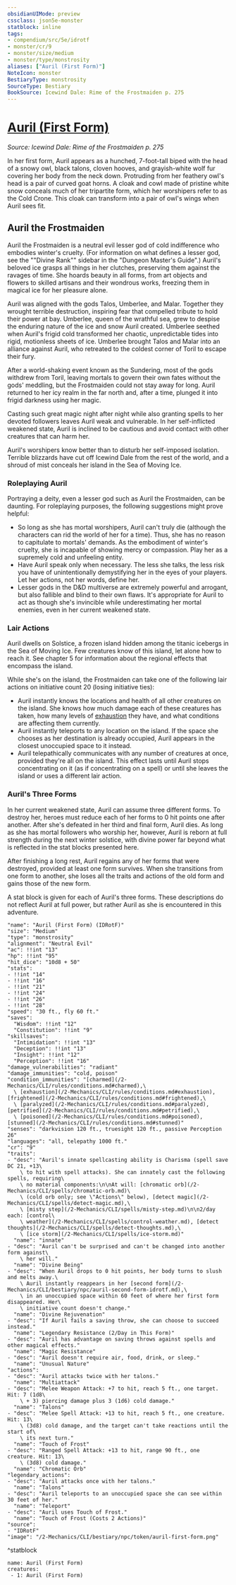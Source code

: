 ```yaml
---
obsidianUIMode: preview
cssclass: json5e-monster
statblock: inline
tags:
- compendium/src/5e/idrotf
- monster/cr/9
- monster/size/medium
- monster/type/monstrosity
aliases: ["Auril (First Form)"]
NoteIcon: monster
BestiaryType: monstrosity
SourceType: Bestiary
BookSource: Icewind Dale: Rime of the Frostmaiden p. 275
---
```

# [Auril (First Form)](2-Mechanics/CLI/bestiary/npc/auril-first-form-idrotf.md)
*Source: Icewind Dale: Rime of the Frostmaiden p. 275*  

In her first form, Auril appears as a hunched, 7-foot-tall biped with the head of a snowy owl, black talons, cloven hooves, and grayish-white wolf fur covering her body from the neck down. Protruding from her feathery owl's head is a pair of curved goat horns. A cloak and cowl made of pristine white snow conceals much of her tripartite form, which her worshipers refer to as the Cold Crone. This cloak can transform into a pair of owl's wings when Auril sees fit.

## Auril the Frostmaiden

Auril the Frostmaiden is a neutral evil lesser god of cold indifference who embodies winter's cruelty. (For information on what defines a lesser god, see the ""Divine Rank"" sidebar in the "Dungeon Master's Guide".) Auril's beloved ice grasps all things in her clutches, preserving them against the ravages of time. She hoards beauty in all forms, from art objects and flowers to skilled artisans and their wondrous works, freezing them in magical ice for her pleasure alone.

Auril was aligned with the gods Talos, Umberlee, and Malar. Together they wrought terrible destruction, inspiring fear that compelled tribute to hold their power at bay. Umberlee, queen of the wrathful sea, grew to despise the enduring nature of the ice and snow Auril created. Umberlee seethed when Auril's frigid cold transformed her chaotic, unpredictable tides into rigid, motionless sheets of ice. Umberlee brought Talos and Malar into an alliance against Auril, who retreated to the coldest corner of Toril to escape their fury.

After a world-shaking event known as the Sundering, most of the gods withdrew from Toril, leaving mortals to govern their own fates without the gods' meddling, but the Frostmaiden could not stay away for long. Auril returned to her icy realm in the far north and, after a time, plunged it into frigid darkness using her magic.

Casting such great magic night after night while also granting spells to her devoted followers leaves Auril weak and vulnerable. In her self-inflicted weakened state, Auril is inclined to be cautious and avoid contact with other creatures that can harm her.

Auril's worshipers know better than to disturb her self-imposed isolation. Terrible blizzards have cut off Icewind Dale from the rest of the world, and a shroud of mist conceals her island in the Sea of Moving Ice.

### Roleplaying Auril

Portraying a deity, even a lesser god such as Auril the Frostmaiden, can be daunting. For roleplaying purposes, the following suggestions might prove helpful:

- So long as she has mortal worshipers, Auril can't truly die (although the characters can rid the world of her for a time). Thus, she has no reason to capitulate to mortals' demands. As the embodiment of winter's cruelty, she is incapable of showing mercy or compassion. Play her as a supremely cold and unfeeling entity.  
- Have Auril speak only when necessary. The less she talks, the less risk you have of unintentionally demystifying her in the eyes of your players. Let her actions, not her words, define her.  
- Lesser gods in the D&D multiverse are extremely powerful and arrogant, but also fallible and blind to their own flaws. It's appropriate for Auril to act as though she's invincible while underestimating her mortal enemies, even in her current weakened state.  

### Lair Actions

Auril dwells on Solstice, a frozen island hidden among the titanic icebergs in the Sea of Moving Ice. Few creatures know of this island, let alone how to reach it. See chapter 5 for information about the regional effects that encompass the island.

While she's on the island, the Frostmaiden can take one of the following lair actions on initiative count 20 (losing initiative ties):

- Auril instantly knows the locations and health of all other creatures on the island. She knows how much damage each of these creatures has taken, how many levels of [exhaustion](/2-Mechanics/CLI/rules/conditions.md#exhaustion) they have, and what conditions are affecting them currently.  
- Auril instantly teleports to any location on the island. If the space she chooses as her destination is already occupied, Auril appears in the closest unoccupied space to it instead.  
- Auril telepathically communicates with any number of creatures at once, provided they're all on the island. This effect lasts until Auril stops concentrating on it (as if concentrating on a spell) or until she leaves the island or uses a different lair action.  

### Auril's Three Forms

In her current weakened state, Auril can assume three different forms. To destroy her, heroes must reduce each of her forms to 0 hit points one after another. After she's defeated in her third and final form, Auril dies. As long as she has mortal followers who worship her, however, Auril is reborn at full strength during the next winter solstice, with divine power far beyond what is reflected in the stat blocks presented here.

After finishing a long rest, Auril regains any of her forms that were destroyed, provided at least one form survives. When she transitions from one form to another, she loses all the traits and actions of the old form and gains those of the new form.

A stat block is given for each of Auril's three forms. These descriptions do not reflect Auril at full power, but rather Auril as she is encountered in this adventure.

```statblock
"name": "Auril (First Form) (IDRotF)"
"size": "Medium"
"type": "monstrosity"
"alignment": "Neutral Evil"
"ac": !!int "13"
"hp": !!int "95"
"hit_dice": "10d8 + 50"
"stats":
- !!int "14"
- !!int "16"
- !!int "21"
- !!int "24"
- !!int "26"
- !!int "28"
"speed": "30 ft., fly 60 ft."
"saves":
  "Wisdom": !!int "12"
  "Constitution": !!int "9"
"skillsaves":
  "Intimidation": !!int "13"
  "Deception": !!int "13"
  "Insight": !!int "12"
  "Perception": !!int "16"
"damage_vulnerabilities": "radiant"
"damage_immunities": "cold, poison"
"condition_immunities": "[charmed](/2-Mechanics/CLI/rules/conditions.md#charmed),\
  \ [exhaustion](/2-Mechanics/CLI/rules/conditions.md#exhaustion), [frightened](/2-Mechanics/CLI/rules/conditions.md#frightened),\
  \ [paralyzed](/2-Mechanics/CLI/rules/conditions.md#paralyzed), [petrified](/2-Mechanics/CLI/rules/conditions.md#petrified),\
  \ [poisoned](/2-Mechanics/CLI/rules/conditions.md#poisoned), [stunned](/2-Mechanics/CLI/rules/conditions.md#stunned)"
"senses": "darkvision 120 ft., truesight 120 ft., passive Perception 26"
"languages": "all, telepathy 1000 ft."
"cr": "9"
"traits":
- "desc": "Auril's innate spellcasting ability is Charisma (spell save DC 21, +13\
    \ to hit with spell attacks). She can innately cast the following spells, requiring\
    \ no material components:\n\nAt will: [chromatic orb](/2-Mechanics/CLI/spells/chromatic-orb.md)\
    \ (cold orb only; see \"Actions\" below), [detect magic](/2-Mechanics/CLI/spells/detect-magic.md),\
    \ [misty step](/2-Mechanics/CLI/spells/misty-step.md)\n\n2/day each: [control\
    \ weather](/2-Mechanics/CLI/spells/control-weather.md), [detect thoughts](/2-Mechanics/CLI/spells/detect-thoughts.md),\
    \ [ice storm](/2-Mechanics/CLI/spells/ice-storm.md)"
  "name": "innate"
- "desc": "Auril can't be surprised and can't be changed into another form against\
    \ her will."
  "name": "Divine Being"
- "desc": "When Auril drops to 0 hit points, her body turns to slush and melts away.\
    \ Auril instantly reappears in her [second form](/2-Mechanics/CLI/bestiary/npc/auril-second-form-idrotf.md),\
    \ in an unoccupied space within 60 feet of where her first form disappeared. Her\
    \ initiative count doesn't change."
  "name": "Divine Rejuvenation"
- "desc": "If Auril fails a saving throw, she can choose to succeed instead."
  "name": "Legendary Resistance (2/Day in This Form)"
- "desc": "Auril has advantage on saving throws against spells and other magical effects."
  "name": "Magic Resistance"
- "desc": "Auril doesn't require air, food, drink, or sleep."
  "name": "Unusual Nature"
"actions":
- "desc": "Auril attacks twice with her talons."
  "name": "Multiattack"
- "desc": "Melee Weapon Attack: +7 to hit, reach 5 ft., one target. Hit: 7 (1d8\
    \ + 3) piercing damage plus 3 (1d6) cold damage."
  "name": "Talons"
- "desc": "Melee Spell Attack: +13 to hit, reach 5 ft., one creature. Hit: 13\
    \ (3d8) cold damage, and the target can't take reactions until the start of\
    \ its next turn."
  "name": "Touch of Frost"
- "desc": "Ranged Spell Attack: +13 to hit, range 90 ft., one creature. Hit: 13\
    \ (3d8) cold damage."
  "name": "Chromatic Orb"
"legendary_actions":
- "desc": "Auril attacks once with her talons."
  "name": "Talons"
- "desc": "Auril teleports to an unoccupied space she can see within 30 feet of her."
  "name": "Teleport"
- "desc": "Auril uses Touch of Frost."
  "name": "Touch of Frost (Costs 2 Actions)"
"source":
- "IDRotF"
"image": "/2-Mechanics/CLI/bestiary/npc/token/auril-first-form.png"
```
^statblock

```encounter-table
name: Auril (First Form)
creatures:
 - 1: Auril (First Form)
```